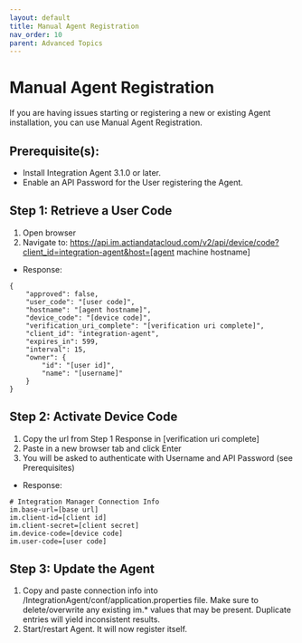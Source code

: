 ```yaml
---
layout: default
title: Manual Agent Registration
nav_order: 10
parent: Advanced Topics
---
```

# Manual Agent Registration

If you are having issues starting or registering a new or existing Agent installation, you can use Manual Agent Registration.

## Prerequisite(s):

* Install Integration Agent 3.1.0 or later.
* Enable an API Password for the User registering the Agent.

## Step 1: Retrieve a User Code

1. Open browser
2. Navigate to: https://api.im.actiandatacloud.com/v2/api/device/code?client_id=integration-agent&host=[agent machine hostname]
* Response:
```
{
    "approved": false,
    "user_code": "[user code]",
    "hostname": "[agent hostname]",
    "device_code": "[device code]",
    "verification_uri_complete": "[verification uri complete]",
    "client_id": "integration-agent",
    "expires_in": 599,
    "interval": 15,
    "owner": {
        "id": "[user id]",
        "name": "[username]"
    }
}
```

## Step 2: Activate Device Code

1. Copy the url from Step 1 Response in [verification uri complete]
2. Paste in a new browser tab and click Enter
3. You will be asked to authenticate with Username and API Password (see Prerequisites)
* Response:
```
# Integration Manager Connection Info
im.base-url=[base url]
im.client-id=[client id]
im.client-secret=[client secret]
im.device-code=[device code]
im.user-code=[user code]
```

## Step 3: Update the Agent

1. Copy and paste connection info into /IntegrationAgent/conf/application.properties file. Make sure to delete/overwrite any existing im.\* values that may be present. Duplicate entries will yield inconsistent results.
2. Start/restart Agent. It will now register itself.